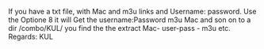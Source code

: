 If you have a txt file, with Mac and m3u links and Username: password. 
Use the Optione 8 it will Get the username:Password m3u  Mac and son on to a dir 
/combo/KUL/  you find the the extract Mac- user-pass - m3u etc. 
Regards: KUL
